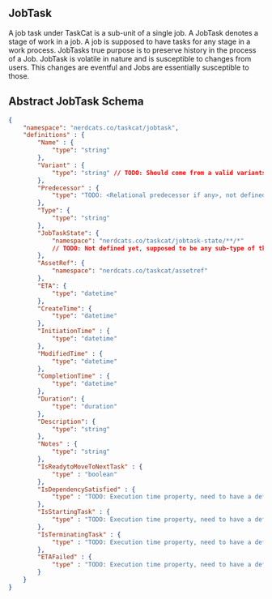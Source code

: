 ## JobTask
A job task under TaskCat is a sub-unit of a single job. A JobTask denotes a stage of work in a job. A job is supposed to have tasks for any stage in a work process. JobTasks true purpose is to preserve history in the process of a Job. JobTask is volatile in nature and is susceptible to changes from users. This changes are eventful and Jobs are essentially susceptible to those. 

## Abstract JobTask Schema
```JSON
{
    "namespace": "nerdcats.co/taskcat/jobtask",
    "definitions" : {
        "Name" : {
            "type": "string"
        },
        "Variant" : {
            "type": "string" // TODO: Should come from a valid variants list,
        },
        "Predecessor" : {
            "type": "TODO: <Relational predecessor if any>, not defined yet, computable at compile time, need syntax for that too"
        },
        "Type": {
            "type": "string"
        },
        "JobTaskState": {
            "namespace": "nerdcats.co/taskcat/jobtask-state/**/*" 
            // TODO: Not defined yet, supposed to be any sub-type of this so we can have different job tasks for different job types
        },
        "AssetRef": {
            "namespace": "nerdcats.co/taskcat/assetref"
        },
        "ETA": {
            "type": "datetime"
        },
        "CreateTime": {
            "type": "datetime"
        },
        "InitiationTime" : {
            "type": "datetime"
        },
        "ModifiedTime" : {
            "type": "datetime"
        },
        "CompletionTime" : {
            "type": "datetime"
        },
        "Duration": {
            "type": "duration"
        },
        "Description": {
            "type": "string"
        },
        "Notes" : {
            "type": "string"
        },
        "IsReadytoMoveToNextTask" : {
            "type" : "boolean"
        },
        "IsDependencySatisfied" : {
            "type" : "TODO: Execution time property, need to have a definition type here"
        },
        "IsStartingTask" : {
            "type" : "TODO: Execution time property, need to have a definition type here"
        },
        "IsTerminatingTask" : {
            "type" : "TODO: Execution time property, need to have a definition type here"
        },
        "ETAFailed" : {
            "type" : "TODO: Execution time property, need to have a definition type here"
        }
    }
}
```